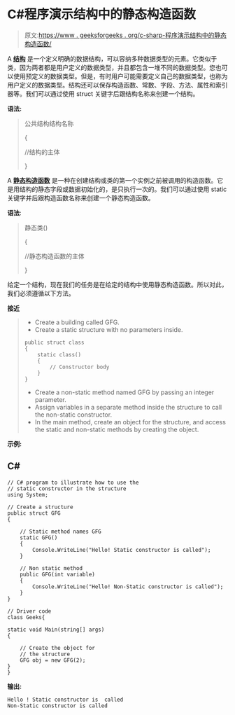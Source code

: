 # C#程序演示结构中的静态构造函数

> 原文:[https://www . geeksforgeeks . org/c-sharp-程序演示结构中的静态构造函数/](https://www.geeksforgeeks.org/c-sharp-program-to-demonstrate-the-static-constructor-in-the-structure/)

A [**结构**](https://www.geeksforgeeks.org/c-sharp-structures-set-1/) 是一个定义明确的数据结构，可以容纳多种数据类型的元素。它类似于类，因为两者都是用户定义的数据类型，并且都包含一堆不同的数据类型。您也可以使用预定义的数据类型。但是，有时用户可能需要定义自己的数据类型，也称为用户定义的数据类型。结构还可以保存构造函数、常数、字段、方法、属性和索引器等。我们可以通过使用 struct 关键字后跟结构名称来创建一个结构。

**语法:**

> 公共结构结构名称
> 
> {
> 
> //结构的主体
> 
> }

A [**静态构造函数**](https://www.geeksforgeeks.org/c-sharp-constructors/) 是一种在创建结构或类的第一个实例之前被调用的构造函数。它是用结构的静态字段或数据初始化的，是只执行一次的。我们可以通过使用 static 关键字并后跟构造函数名称来创建一个静态构造函数。

**语法**:

> 静态类()
> 
> {
> 
> //静态构造函数的主体
> 
> }

给定一个结构，现在我们的任务是在给定的结构中使用静态构造函数。所以对此，我们必须遵循以下方法。

**接近**

> *   Create a building called GFG.
> *   Create a static structure with no parameters inside.
> 
> ```
> public struct class
> {
>     static class()
>     {
>         // Constructor body
>     }
> }
> ```
> 
> *   Create a non-static method named GFG by passing an integer parameter.
> *   Assign variables in a separate method inside the structure to call the non-static constructor.
> *   In the main method, create an object for the structure, and access the static and non-static methods by creating the object.

**示例:**

## C#

```
// C# program to illustrate how to use the 
// static constructor in the structure
using System;

// Create a structure
public struct GFG
{

    // Static method names GFG
    static GFG()
    {
        Console.WriteLine("Hello! Static constructor is called");
    }

    // Non static method
    public GFG(int variable)
    {
        Console.WriteLine("Hello! Non-Static constructor is called");
    }
}

// Driver code
class Geeks{

static void Main(string[] args)
{

    // Create the object for 
    // the structure 
    GFG obj = new GFG(2);
}
}
```

**输出:**

```
Hello ! Static constructor is  called
Non-Static constructor is called
```